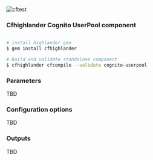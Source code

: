 ![cftest](https://github.com/theonestack/hl-component-cognito-userpool/actions/workflows/rspec.yaml/badge.svg)
### Cfhighlander Cognito UserPool component

```bash

# install highlander gem
$ gem install cfhighlander

# build and validate standalone component
$ cfhighlander cfcompile --validate cognito-userpool

```


### Parameters

TBD

### Configuration options

TBD

### Outputs

TBD
